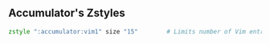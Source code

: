 ## Accumulator's Zstyles

```zsh
zstyle ":accumulator:vim1" size "15"        # Limits number of Vim entries
```
